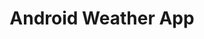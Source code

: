 ---
title: Android Weather App
summary: A personal android application that I am working on to sharpen my Android coding skills
---